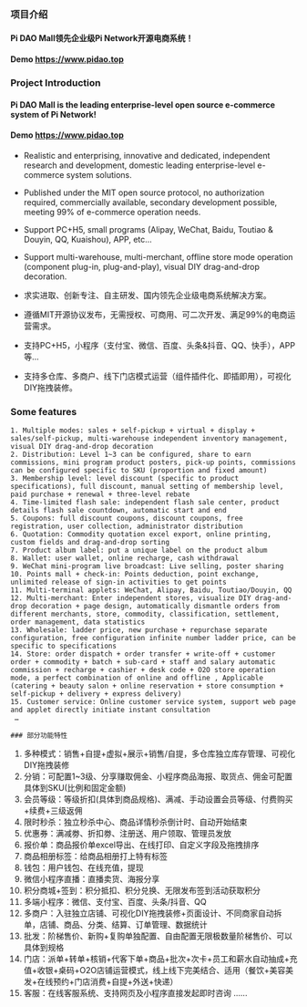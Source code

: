 
### 项目介绍
#### Pi DAO Mall领先企业级Pi Network开源电商系统！
#### Demo  https://www.pidao.top      

### Project Introduction
#### Pi DAO Mall is the leading enterprise-level open source e-commerce system of Pi Network!
#### Demo https://www.pidao.top


* Realistic and enterprising, innovative and dedicated, independent research and development, domestic leading enterprise-level e-commerce system solutions.
* Published under the MIT open source protocol, no authorization required, commercially available, secondary development possible, meeting 99% of e-commerce operation needs.
* Support PC+H5, small programs (Alipay, WeChat, Baidu, Toutiao & Douyin, QQ, Kuaishou), APP, etc...
* Support multi-warehouse, multi-merchant, offline store mode operation (component plug-in, plug-and-play), visual DIY drag-and-drop decoration.

* 求实进取、创新专注、自主研发、国内领先企业级电商系统解决方案。
* 遵循MIT开源协议发布，无需授权、可商用、可二次开发、满足99%的电商运营需求。
* 支持PC+H5，小程序（支付宝、微信、百度、头条&抖音、QQ、快手），APP等...
* 支持多仓库、多商户、线下门店模式运营（组件插件化、即插即用），可视化DIY拖拽装修。


### Some features
~~~
1. Multiple modes: sales + self-pickup + virtual + display + sales/self-pickup, multi-warehouse independent inventory management, visual DIY drag-and-drop decoration
2. Distribution: Level 1~3 can be configured, share to earn commissions, mini program product posters, pick-up points, commissions can be configured specific to SKU (proportion and fixed amount)
3. Membership level: level discount (specific to product specifications), full discount, manual setting of membership level, paid purchase + renewal + three-level rebate
4. Time-limited flash sale: independent flash sale center, product details flash sale countdown, automatic start and end
5. Coupons: full discount coupons, discount coupons, free registration, user collection, administrator distribution
6. Quotation: Commodity quotation excel export, online printing, custom fields and drag-and-drop sorting
7. Product album label: put a unique label on the product album
8. Wallet: user wallet, online recharge, cash withdrawal
9. WeChat mini-program live broadcast: Live selling, poster sharing
10. Points mall + check-in: Points deduction, point exchange, unlimited release of sign-in activities to get points
11. Multi-terminal applets: WeChat, Alipay, Baidu, Toutiao/Douyin, QQ
12. Multi-merchant: Enter independent stores, visualize DIY drag-and-drop decoration + page design, automatically dismantle orders from different merchants, store, commodity, classification, settlement, order management, data statistics
13. Wholesale: ladder price, new purchase + repurchase separate configuration, free configuration infinite number ladder price, can be specific to specifications
14. Store: order dispatch + order transfer + write-off + customer order + commodity + batch + sub-card + staff and salary automatic commission + recharge + cashier + desk code + O2O store operation mode, a perfect combination of online and offline , Applicable (catering + beauty salon + online reservation + store consumption + self-pickup + delivery + express delivery)
15. Customer service: Online customer service system, support web page and applet directly initiate instant consultation
 …

### 部分功能特性
~~~
1. 多种模式：销售+自提+虚拟+展示+销售/自提，多仓库独立库存管理、可视化DIY拖拽装修
2. 分销：可配置1~3级、分享赚取佣金、小程序商品海报、取货点、佣金可配置具体到SKU(比例和固定金额)
3. 会员等级：等级折扣(具体到商品规格)、满减、手动设置会员等级、付费购买+续费+三级返佣
4. 限时秒杀：独立秒杀中心、商品详情秒杀倒计时、自动开始结束
5. 优惠券：满减劵、折扣劵、注册送、用户领取、管理员发放
6. 报价单：商品报价单excel导出、在线打印、自定义字段及拖拽排序
7. 商品相册标签：给商品相册打上特有标签
8. 钱包：用户钱包、在线充值，提现
9. 微信小程序直播：直播卖货、海报分享
10. 积分商城+签到：积分抵扣、积分兑换、无限发布签到活动获取积分
11. 多端小程序：微信、支付宝、百度、头条/抖音、QQ
12. 多商户：入驻独立店铺、可视化DIY拖拽装修+页面设计、不同商家自动拆单，店铺、商品、分类、结算、订单管理、数据统计
13. 批发：阶梯售价、新购+复购单独配置、自由配置无限极数量阶梯售价、可以具体到规格
14. 门店：派单+转单+核销+代客下单+商品+批次+次卡+员工和薪水自动抽成+充值+收银+桌码+O2O店铺运营模式，线上线下完美结合、适用（餐饮+美容美发+在线预约+门店消费+自提+外送+快递）
15. 客服：在线客服系统、支持网页及小程序直接发起即时咨询
......
